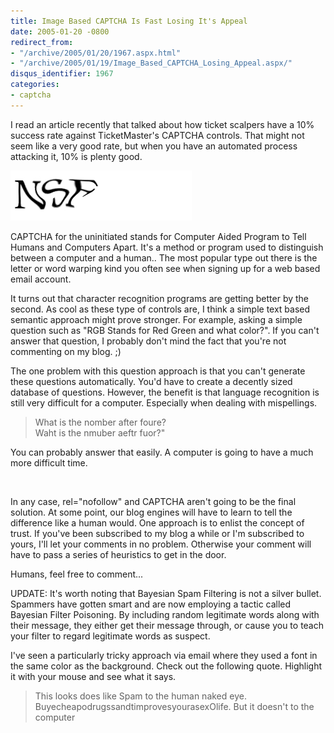 ```yaml
---
title: Image Based CAPTCHA Is Fast Losing It's Appeal
date: 2005-01-20 -0800
redirect_from:
- "/archive/2005/01/20/1967.aspx.html"
- "/archive/2005/01/19/Image_Based_CAPTCHA_Losing_Appeal.aspx/"
disqus_identifier: 1967
categories:
- captcha
---
```


I read an article recently that talked about how ticket scalpers have a 10% success rate against TicketMaster's CAPTCHA controls. That might not seem like a very good rate, but when you have an automated process attacking it, 10% is plenty good.

![NSF](/images/CAPTCHA.jpg)

CAPTCHA for the uninitiated stands for Computer Aided Program to Tell Humans and Computers Apart. It's a method or program used to distinguish between a computer and a human.. The most popular type out there is the letter or word warping kind you often see when signing up for a web based email account.

It turns out that character recognition programs are getting better by the second. As cool as these type of controls are, I think a simple text
based semantic approach might prove stronger. For example, asking a simple question such as "RGB Stands for Red Green and what color?". If
you can't answer that question, I probably don't mind the fact that you're not commenting on my blog. ;)

The one problem with this question approach is that you can't generate these questions automatically. You'd have to create a decently sized
database of questions. However, the benefit is that language recognition is still very difficult for a computer. Especially when dealing with
mispellings.

> What is the nomber after foure?\
>  Waht is the nmuber aeftr fuor?"

You can probably answer that easily. A computer is going to have a much more difficult time.

 

In any case, rel="nofollow" and CAPTCHA aren't going to be the final solution. At some point, our blog engines will have to learn to tell the
difference like a human would. One approach is to enlist the concept of trust. If you've been subscribed to my blog a while or I'm subscribed to
yours, I'll let your comments in no problem. Otherwise your comment will have to pass a series of heuristics to get in the door.

Humans, feel free to comment...

UPDATE: It's worth noting that Bayesian Spam Filtering is not a silver bullet. Spammers have gotten smart and are now employing a tactic called
Bayesian Filter Poisoning. By including random legitimate words along with their message, they either get their message through, or cause you
to teach your filter to regard legitimate words as suspect.

I've seen a particularly tricky approach via email where they used a font in the same color as the background. Check out the following quote.
Highlight it with your mouse and see what it says.

> This looks does like Spam to the human naked eye.
> BuyecheapodrugssandtimprovesyourasexOlife. But it doesn't to the
> computer
